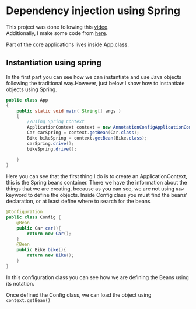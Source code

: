 # Dependency injection using Spring
This project was done following this [video](https://youtu.be/If1Lw4pLLEo?t=1406).  
Additionally, I make some code from [here](https://www.baeldung.com/spring-bean-names). 

Part of the core applications lives inside App.class.

## Instantiation using spring
In the first part you can see how we can instantiate and use Java objects following the traditional way.However, just below I show how to instantiate objects using Spring.
```java
public class App
{
    public static void main( String[] args )
    {
        //Using Spring Context
        ApplicationContext context = new AnnotationConfigApplicationContext(Config.class);
        Car carSpring = context.getBean(Car.class);
        Bike bikeSpring = context.getBean(Bike.class);
        carSpring.drive();
        bikeSpring.drive();
        
    }
}
```
Here you can see that the first thing I do is to create an ApplicationContext, this is the Spring beans container. 
There we have the information about the things that we are creating, because as you can see, we are not using ``new`` keyword to define the objects. 
Inside Config class you must find the beans' declaration, or at least define where to search for the beans

```java
@Configuration
public class Config {
    @Bean
    public Car car(){
        return new Car();
    }
    @Bean
    public Bike bike(){
        return new Bike();
    }
}
```
In this configuration class you can see how we are defining the Beans using its notation.

Once defined the Config class, we can load the object using ```context.getBean()```  

